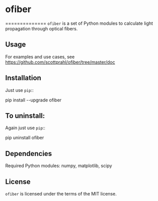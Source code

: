 # ofiber
==============
`ofiber` is a set of Python modules to calculate light propagation through optical fibers.

## Usage

For examples and use cases, see <https://github.com/scottprahl/ofiber/tree/master/doc>

## Installation

Just use `pip`::

   pip install --upgrade ofiber

## To uninstall:

Again just use `pip`::

   pip uninstall ofiber

## Dependencies

Required Python modules: numpy, matplotlib, scipy

## License

`ofiber` is licensed under the terms of the MIT license.